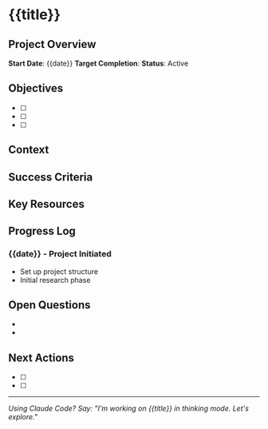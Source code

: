 # {{title}}

## Project Overview
**Start Date**: {{date}}
**Target Completion**: 
**Status**: Active

## Objectives
- [ ] 
- [ ] 
- [ ] 

## Context
<!-- Why this project? What problem does it solve? -->

## Success Criteria
<!-- How will we know this is complete? -->

## Key Resources
<!-- Links to relevant notes, documents, people -->

## Progress Log
<!-- Claude Code will help maintain this -->

### {{date}} - Project Initiated
- Set up project structure
- Initial research phase

## Open Questions
<!-- Track what we need to figure out -->
- 
- 

## Next Actions
<!-- Immediate next steps -->
- [ ] 
- [ ] 

---
*Using Claude Code? Say: "I'm working on {{title}} in thinking mode. Let's explore."*